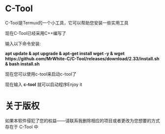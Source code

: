 # C-Tool
<p>C-Tool是Termux的一个小工具，它可以帮助您安装一些实用工具</p>
<p>现在C-Tool已经采用C++编写了</p>
<p>输入以下命令安装:</p>
<p><strong>apt update & apt upgrade & apt-get install wget -y & wget https://github.com/MrWhite-C/C-Tool/releases/download/2.33/install.sh & bash install.sh</strong></p>
<p>现在您可以使用c-tool来启动c-tool了</p>
<p>现在输入 <strong>c-tool</strong> 就可以启动程序Enjoy it</p>




# 关于版权
<p>如果本软件侵犯了您的权益——请联系我删除相应的项目或者更改为您想要的方式存在于 C-Tool 中</p>
